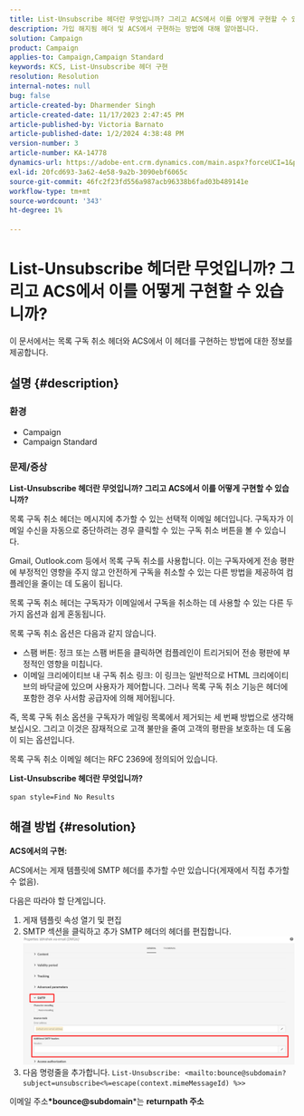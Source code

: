 ```yaml
---
title: List-Unsubscribe 헤더란 무엇입니까? 그리고 ACS에서 이를 어떻게 구현할 수 있습니까?
description: 가입 해지됨 헤더 및 ACS에서 구현하는 방법에 대해 알아봅니다.
solution: Campaign
product: Campaign
applies-to: Campaign,Campaign Standard
keywords: KCS, List-Unsubscribe 헤더 구현
resolution: Resolution
internal-notes: null
bug: false
article-created-by: Dharmender Singh
article-created-date: 11/17/2023 2:47:45 PM
article-published-by: Victoria Barnato
article-published-date: 1/2/2024 4:38:48 PM
version-number: 3
article-number: KA-14778
dynamics-url: https://adobe-ent.crm.dynamics.com/main.aspx?forceUCI=1&pagetype=entityrecord&etn=knowledgearticle&id=4c986043-5885-ee11-8179-6045bd006239
exl-id: 20fcd693-3a62-4e58-9a2b-3090ebf6065c
source-git-commit: 46fc2f23fd556a987acb96338b6fad03b489141e
workflow-type: tm+mt
source-wordcount: '343'
ht-degree: 1%

---
```


# List-Unsubscribe 헤더란 무엇입니까? 그리고 ACS에서 이를 어떻게 구현할 수 있습니까?


이 문서에서는 목록 구독 취소 헤더와 ACS에서 이 헤더를 구현하는 방법에 대한 정보를 제공합니다.

## 설명 {#description}


### <b>환경</b>

- Campaign
- Campaign Standard


### <b>문제/증상</b>

<b>List-Unsubscribe 헤더란 무엇입니까? 그리고 ACS에서 이를 어떻게 구현할 수 있습니까?</b>

목록 구독 취소 헤더는 메시지에 추가할 수 있는 선택적 이메일 헤더입니다. 구독자가 이메일 수신을 자동으로 중단하려는 경우 클릭할 수 있는 구독 취소 버튼을 볼 수 있습니다.

Gmail, Outlook.com 등에서 목록 구독 취소를 사용합니다. 이는 구독자에게 전송 평판에 부정적인 영향을 주지 않고 안전하게 구독을 취소할 수 있는 다른 방법을 제공하여 컴플레인을 줄이는 데 도움이 됩니다.

목록 구독 취소 헤더는 구독자가 이메일에서 구독을 취소하는 데 사용할 수 있는 다른 두 가지 옵션과 쉽게 혼동됩니다.

목록 구독 취소 옵션은 다음과 같지 않습니다.

- 스팸 버튼: 정크 또는 스팸 버튼을 클릭하면 컴플레인이 트리거되어 전송 평판에 부정적인 영향을 미칩니다.
- 이메일 크리에이티브 내 구독 취소 링크: 이 링크는 일반적으로 HTML 크리에이티브의 바닥글에 있으며 사용자가 제어합니다. 그러나 목록 구독 취소 기능은 헤더에 포함한 경우 사서함 공급자에 의해 제어됩니다.


즉, 목록 구독 취소 옵션을 구독자가 메일링 목록에서 제거되는 세 번째 방법으로 생각해 보십시오. 그리고 이것은 잠재적으로 고객 불만을 줄여 고객의 평판을 보호하는 데 도움이 되는 옵션입니다.

목록 구독 취소 이메일 헤더는 RFC 2369에 정의되어 있습니다.

<b>List-Unsubscribe 헤더란 무엇입니까? </b>

`span style=Find No Results`


## 해결 방법 {#resolution}


<b>ACS에서의 구현:</b>

ACS에서는 게재 템플릿에 SMTP 헤더를 추가할 수만 있습니다(게재에서 직접 추가할 수 없음).

다음은 따라야 할 단계입니다.

1. 게재 템플릿 속성 열기 및 편집
2. SMTP 섹션을 클릭하고 추가 SMTP 헤더의 헤더를 편집합니다.     ![](assets/52de6f31-8da9-ee11-be37-6045bd006793.png)
3. 다음 명령줄을 추가합니다.    `List-Unsubscribe: <mailto:bounce@subdomain?subject=unsubscribe<%=escape(context.mimeMessageId) %>>`


이메일 주소<b>*bounce@subdomain</b>*는 <b>returnpath 주소</b>
